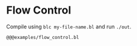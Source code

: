 # Flow Control

Compile using `blc my-file-name.bl` and run `./out`.

```bl
@@@examples/flow_control.bl
```
